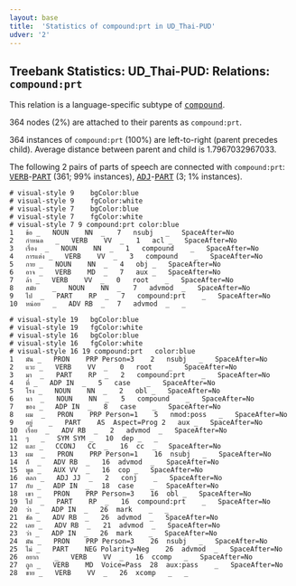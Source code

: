 ```yaml
---
layout: base
title:  'Statistics of compound:prt in UD_Thai-PUD'
udver: '2'
---
```


## Treebank Statistics: UD_Thai-PUD: Relations: `compound:prt`

This relation is a language-specific subtype of <tt><a href="th_pud-dep-compound.html">compound</a></tt>.

364 nodes (2%) are attached to their parents as `compound:prt`.

364 instances of `compound:prt` (100%) are left-to-right (parent precedes child).
Average distance between parent and child is 1.7967032967033.

The following 2 pairs of parts of speech are connected with `compound:prt`: <tt><a href="th_pud-pos-VERB.html">VERB</a></tt>-<tt><a href="th_pud-pos-PART.html">PART</a></tt> (361; 99% instances), <tt><a href="th_pud-pos-ADJ.html">ADJ</a></tt>-<tt><a href="th_pud-pos-PART.html">PART</a></tt> (3; 1% instances).


~~~ conllu
# visual-style 9	bgColor:blue
# visual-style 9	fgColor:white
# visual-style 7	bgColor:blue
# visual-style 7	fgColor:white
# visual-style 7 9 compound:prt	color:blue
1	ข้อ	_	NOUN	NN	_	7	nsubj	_	SpaceAfter=No
2	กำหนด	_	VERB	VV	_	1	acl	_	SpaceAfter=No
3	เรื่อง	_	NOUN	NN	_	1	compound	_	SpaceAfter=No
4	การแต่ง	_	VERB	VV	_	3	compound	_	SpaceAfter=No
5	กาย	_	NOUN	NN	_	4	obj	_	SpaceAfter=No
6	อาจ	_	VERB	MD	_	7	aux	_	SpaceAfter=No
7	ล้า	_	VERB	VV	_	0	root	_	SpaceAfter=No
8	สมัย	_	NOUN	NN	_	7	advmod	_	SpaceAfter=No
9	ไป	_	PART	RP	_	7	compound:prt	_	SpaceAfter=No
10	หน่อย	_	ADV	RB	_	7	advmod	_	_

~~~


~~~ conllu
# visual-style 19	bgColor:blue
# visual-style 19	fgColor:white
# visual-style 16	bgColor:blue
# visual-style 16	fgColor:white
# visual-style 16 19 compound:prt	color:blue
1	มัน	_	PRON	PRP	Person=3	2	nsubj	_	SpaceAfter=No
2	แวะ	_	VERB	VV	_	0	root	_	SpaceAfter=No
3	มา	_	PART	RP	_	2	compound:prt	_	SpaceAfter=No
4	ที่	_	ADP	IN	_	5	case	_	SpaceAfter=No
5	โรง	_	NOUN	NN	_	2	obl	_	SpaceAfter=No
6	นา	_	NOUN	NN	_	5	compound	_	SpaceAfter=No
7	ของ	_	ADP	IN	_	8	case	_	SpaceAfter=No
8	ผม	_	PRON	PRP	Person=1	5	nmod:poss	_	SpaceAfter=No
9	อยู่	_	PART	AS	Aspect=Prog	2	aux	_	SpaceAfter=No
10	เรื่อย	_	ADV	RB	_	2	advmod	_	SpaceAfter=No
11	ๆ	_	SYM	SYM	_	10	dep	_	_
12	และ	_	CCONJ	CC	_	16	cc	_	SpaceAfter=No
13	ผม	_	PRON	PRP	Person=1	16	nsubj	_	SpaceAfter=No
14	ก็	_	ADV	RB	_	16	advmod	_	SpaceAfter=No
15	พูด	_	AUX	VV	_	16	cop	_	SpaceAfter=No
16	ตลก	_	ADJ	JJ	_	2	conj	_	SpaceAfter=No
17	กับ	_	ADP	IN	_	18	case	_	SpaceAfter=No
18	เขา	_	PRON	PRP	Person=3	16	obl	_	SpaceAfter=No
19	ไป	_	PART	RP	_	16	compound:prt	_	SpaceAfter=No
20	ว่า	_	ADP	IN	_	26	mark	_	_
21	ชัด	_	ADV	RB	_	26	advmod	_	SpaceAfter=No
22	เลย	_	ADV	RB	_	21	advmod	_	SpaceAfter=No
23	ว่า	_	ADP	IN	_	26	mark	_	SpaceAfter=No
24	มัน	_	PRON	PRP	Person=3	26	nsubj	_	SpaceAfter=No
25	ไม่	_	PART	NEG	Polarity=Neg	26	advmod	_	SpaceAfter=No
26	อยาก	_	VERB	VV	_	16	ccomp	_	SpaceAfter=No
27	ถูก	_	VERB	MD	Voice=Pass	28	aux:pass	_	SpaceAfter=No
28	ขาย	_	VERB	VV	_	26	xcomp	_	_

~~~



